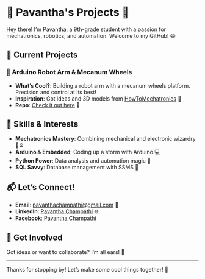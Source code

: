 # 🚀 Pavantha's Projects 🚀

Hey there! I’m Pavantha, a 9th-grade student with a passion for mechatronics, robotics, and automation. Welcome to my GitHub! 😄

## 🎯 Current Projects

### 🤖 Arduino Robot Arm & Mecanum Wheels
- **What’s Cool?**: Building a robot arm with a mecanum wheels platform. Precision and control at its best!
- **Inspiration**: Got ideas and 3D models from [HowToMechatronics](https://www.howtomechatronics.com) 🎨
- **Repo**: [Check it out here](#) 🔧

## 🚀 Skills & Interests
- **Mechatronics Mastery**: Combining mechanical and electronic wizardry 🔧⚙️
- **Arduino & Embedded**: Coding up a storm with Arduino 💻
- **Python Power**: Data analysis and automation magic 🐍
- **SQL Savvy**: Database management with SSMS 💾

## 📬 Let’s Connect!
- **Email**: [pavanthachampathi@gmail.com](mailto:pavanthachampathi@gmail.com) 📧
- **LinkedIn**: [Pavantha Champathi](https://www.linkedin.com/in/pavantha-champathi-78a975289/) 🌐
- **Facebook**: [Pavantha Champathi](https://facebook.com/pavanthachampathi/)

## 🤝 Get Involved
Got ideas or want to collaborate? I’m all ears! 🎉

---

Thanks for stopping by! Let’s make some cool things together! 🌟
